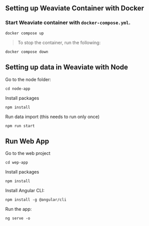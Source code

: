 
## Setting up Weaviate Container with Docker

### Start Weaviate container with `docker-compose.yml`.

```
docker compose up
```

> To stop the container, run the following:

```
docker compose down
```

## Setting up data in Weaviate with Node

Go to the node folder:

```
cd node-app
```

Install packages

```
npm install
```

Run data import (this needs to run only once)

```
npm run start
```

## Run Web App

Go to the web project

```
cd wep-app
```

Install packages

```
npm install
```

Install Angular CLI:
```
npm install -g @angular/cli
```

Run the app:
```
ng serve -o
```